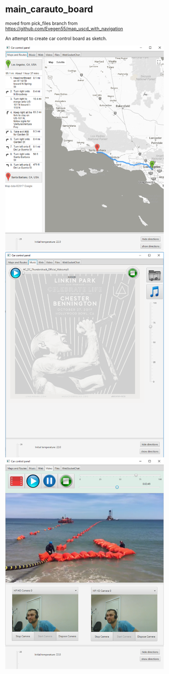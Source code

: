# main_carauto_board
moved from pick_files branch from https://github.com/Evegen55/map_uscd_with_navigation

An attempt to create car control board as sketch.

![alt text](https://raw.githubusercontent.com/Evegen55/main_carauto_board/master/src/test/resources/for_readme/4.PNG)
![alt text](https://raw.githubusercontent.com/Evegen55/main_carauto_board/master/src/test/resources/for_readme/3.PNG)
![alt text](https://raw.githubusercontent.com/Evegen55/main_carauto_board/master/src/test/resources/for_readme/2.PNG)